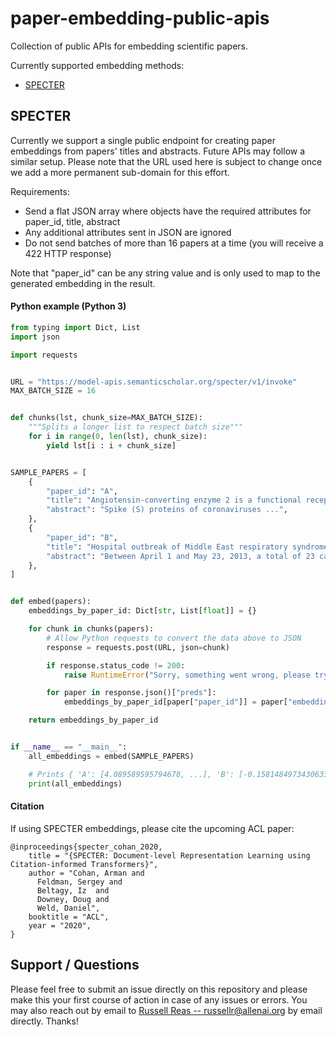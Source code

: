 # paper-embedding-public-apis

Collection of public APIs for embedding scientific papers.

Currently supported embedding methods:
- [SPECTER](#specter)

## SPECTER

Currently we support a single public endpoint for creating paper embeddings from papers' titles and abstracts. Future APIs may follow a similar setup. Please note that the URL used here is subject to change once we add a more permanent sub-domain for this effort.

Requirements:

* Send a flat JSON array where objects have the required attributes for paper_id, title, abstract
* Any additional attributes sent in JSON are ignored
* Do not send batches of more than 16 papers at a time (you will receive a 422 HTTP response)

Note that "paper_id" can be any string value and is only used to map to the generated embedding in the result.

#### Python example (Python 3)

```python
from typing import Dict, List
import json

import requests


URL = "https://model-apis.semanticscholar.org/specter/v1/invoke"
MAX_BATCH_SIZE = 16


def chunks(lst, chunk_size=MAX_BATCH_SIZE):
    """Splits a longer list to respect batch size"""
    for i in range(0, len(lst), chunk_size):
        yield lst[i : i + chunk_size]


SAMPLE_PAPERS = [
    {
        "paper_id": "A",
        "title": "Angiotensin-converting enzyme 2 is a functional receptor for the SARS coronavirus",
        "abstract": "Spike (S) proteins of coronaviruses ...",
    },
    {
        "paper_id": "B",
        "title": "Hospital outbreak of Middle East respiratory syndrome coronavirus",
        "abstract": "Between April 1 and May 23, 2013, a total of 23 cases of MERS-CoV ...",
    },
]


def embed(papers):
    embeddings_by_paper_id: Dict[str, List[float]] = {}

    for chunk in chunks(papers):
        # Allow Python requests to convert the data above to JSON
        response = requests.post(URL, json=chunk)

        if response.status_code != 200:
            raise RuntimeError("Sorry, something went wrong, please try later!")

        for paper in response.json()["preds"]:
            embeddings_by_paper_id[paper["paper_id"]] = paper["embedding"]

    return embeddings_by_paper_id


if __name__ == "__main__":
    all_embeddings = embed(SAMPLE_PAPERS)

    # Prints { 'A': [4.089589595794678, ...], 'B': [-0.15814849734306335, ...] }
    print(all_embeddings)
```

#### Citation

If using SPECTER embeddings, please cite the upcoming ACL paper:

```
@inproceedings{specter_cohan_2020,
    title = "{SPECTER: Document-level Representation Learning using Citation-informed Transformers}",
    author = "Cohan, Arman and
      Feldman, Sergey and
      Beltagy, Iz  and
      Downey, Doug and
      Weld, Daniel",
    booktitle = "ACL",
    year = "2020",
}
```

## Support / Questions

Please feel free to submit an issue directly on this repository and please make this your first course of action in case of any issues or errors. You may also reach out by email to [Russell Reas -- russellr@allenai.org](mailto:russellr@allenai.org) by email directly. Thanks!
